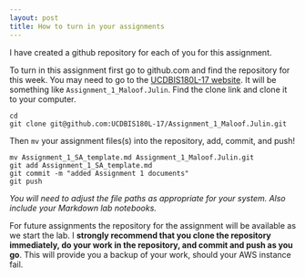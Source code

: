 ```yaml
---
layout: post
title: How to turn in your assignments
---
```


I have created a github repository for each of you for this assignment.

To turn in this assignment first go to github.com and find the repository for this week.  You may need to go to the [UCDBIS180L-17 website](https://github.com/UCDBIS180L-17).  It will be something like `Assignment_1_Maloof.Julin`.  Find the clone link and clone it to your computer.

    cd
    git clone git@github.com:UCDBIS180L-17/Assignment_1_Maloof.Julin.git
    
Then `mv` your assignment files(s) into the repository, add, commit, and push!

    mv Assignment_1_SA_template.md Assignment_1_Maloof.Julin.git
    git add Assignment_1_SA_template.md
    git commit -m "added Assignment 1 documents"
    git push
    
_You will need to adjust the file paths as appropriate for your system.  Also include your Markdown lab notebooks._

For future assignments the repository for the assignment will be available as we start the lab.  I __strongly recommend that you clone the repository immediately, do your work in the repository, and commit and push as you go__.  This will provide you a backup of your work, should your AWS instance fail.
